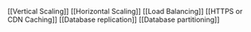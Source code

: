 [[Vertical Scaling]]
[[Horizontal Scaling]]
[[Load Balancing]]
[[HTTPS or CDN Caching]]
[[Database replication]]
[[Database partitioning]]

